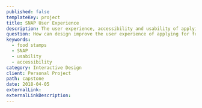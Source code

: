 ```yaml
---
published: false
templateKey: project
title: SNAP User Experience
description: The user experience, accessibility and usability of applying for food stamps (SNAP) in Louisiana.
question: How can design improve the user experience of applying for food stamps (SNAP) in Louisiana?
keywords:
  - food stamps
  - SNAP
  - usability
  - accessibility
category: Interactive Design
client: Personal Project
path: capstone
date: 2018-04-05
externalLink:
externalLinkDescription:
---
```

